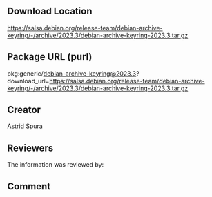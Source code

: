 ## Download Location

https://salsa.debian.org/release-team/debian-archive-keyring/-/archive/2023.3/debian-archive-keyring-2023.3.tar.gz

## Package URL (purl)

pkg:generic/debian-archive-keyring@2023.3?download_url=https://salsa.debian.org/release-team/debian-archive-keyring/-/archive/2023.3/debian-archive-keyring-2023.3.tar.gz

## Creator

Astrid Spura

## Reviewers

The information was reviewed by:


## Comment

